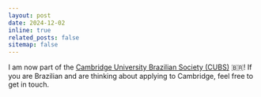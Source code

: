 ```yaml
---
layout: post
date: 2024-12-02
inline: true
related_posts: false
sitemap: false
---
```


I am now part of the
[Cambridge University Brazilian Society (CUBS)](https://cubsbrazil.org/) 🇧🇷!
If you are Brazilian and are thinking about applying to Cambridge, feel free to
get in touch.
